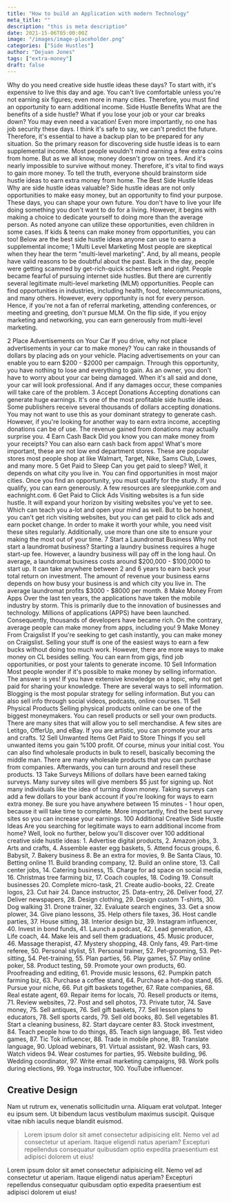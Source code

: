 ```yaml
---
title: "How to build an Application with modern Technology"
meta_title: ""
description: "this is meta description"
date: 2021-15-06T05:00:00Z
image: "/images/image-placeholder.png"
categories: ["Side Hustles"]
author: "Dejuan Jones"
tags: ["extra-money"]
draft: false
---
```


Why do you need creative side hustle ideas these days? To start with, it's expensive to live this day and age. You can't live comfortable unless you're not earning six figures; even more in many cities. Therefore, you must find an opportunity to earn additional income.
Side Hustle Benefits
What are the benefits of a side hustle? What if you lose your job or your car breaks down? You may even need a vacation! Even more importantly, no one has job security these days. I think it's safe to say, we can't predict the future. Therefore, it's essential to have a backup plan to be prepared for any situation. So the primary reason for discovering side hustle ideas is to earn supplemental income.
Most people wouldn't mind earning a few extra coins from home. But as we all know, money doesn't grow on trees. And it's nearly impossible to survive without money. Therefore, it's vital to find ways to gain more money. To tell the truth, everyone should brainstorm side hustle ideas to earn extra money from home.
The Best Side Hustle Ideas
Why are side hustle ideas valuable? Side hustle ideas are not only opportunities to make easy money, but an opportunity to find your purpose. These days, you can shape your own future. You don't have to live your life doing something you don't want to do for a living. However, it begins with making a choice to dedicate yourself to doing more than the average person.
As noted anyone can utilize these opportunities, even children in some cases. If kids & teens can make money from opportunities, you can too! Below are the best side hustle ideas anyone can use to earn a supplemental income;
1 Multi Level Marketing
Most people are skeptical when they hear the term "multi-level marketing". And, by all means, people have valid reasons to be doubtful about the past. Back in the day, people were getting scammed by get-rich-quick schemes left and right. People became fearful of pursuing internet side hustles.
But there are currently several legitimate multi-level marketing (MLM) opportunities. People can find opportunities in industries, including health, food, telecommunications, and many others. However, every opportunity is not for every person. Hence, if you're not a fan of referral marketing, attending conferences, or meeting and greeting, don't pursue MLM. On the flip side, if you enjoy marketing and networking, you can earn generously from multi-level marketing.
 
2 Place Advertisements on Your Car
If you drive, why not place advertisements in your car to make money? You can rake in thousands of dollars by placing ads on your vehicle. Placing advertisements on your can enable you to earn $200 - $2000 per campaign.
Through this opportunity, you have nothing to lose and everything to gain. As an owner, you don't have to worry about your car being damaged. When it's all said and done, your car will look professional. And if any damages occur, these companies will take care of the problem.
3 Accept Donations
Accepting donations can generate huge earnings. It's one of the most profitable side hustle ideas. Some publishers receive several thousands of dollars accepting donations. You may not want to use this as your dominant strategy to generate cash. However, if you're looking for another way to earn extra income, accepting donations can be of use. The revenue gained from donations may actually surprise you.
4 Earn Cash Back
Did you know you can make money from your receipts? You can also earn cash back from apps! What's more important, these are not low end department stores. These are popular stores most people shop at like Walmart, Target, Nike, Sams Club, Lowes, and many more.
5 Get Paid to Sleep
Can you get paid to sleep? Well, it depends on what city you live in. You can find opportunities in most major cities. Once you find an opportunity, you must qualify for the study. If you qualify, you can earn generously. A few resources are sleepjunkie.com and eachnight.com.
6 Get Paid to Click Ads
Visiting websites is a fun side hustle. It will expand your horizon by visiting websites you've yet to see. Which can teach you a-lot and open your mind as well. But to be honest, you can't get rich visiting websites, but you can get paid to click ads and earn pocket change. In order to make it worth your while, you need visit these sites regularly. Additionally, use more than one site to ensure your making the most out of your time.
7 Start a Laundromat Business
Why not start a laundromat business? Starting a laundry business requires a huge start-up fee. However, a laundry business will pay off in the long haul. On average, a laundromat business costs around $200,000 - $100,0000 to start up. It can take anywhere between 2 and 6 years to earn back your total return on investment. The amount of revenue your business earns depends on how busy your business is and which city you live in. The average laundromat profits $3000 - $8000 per month.
8 Make Money From Apps
Over the last ten years, the applications have taken the mobile industry by storm. This is primarily due to the innovation of businesses and technology. Millions of applications (APPS) have been launched. Consequently, thousands of developers have became rich. On the contrary, average people can make money from apps, including you!
9 Make Money From Craigslist
If you're seeking to get cash instantly, you can make money on Craigslist. Selling your stuff is one of the easiest ways to earn a few bucks without doing too much work. However, there are more ways to make money on CL besides selling. You can earn from gigs, find job opportunities, or post your talents to generate income.
10 Sell Information
Most people wonder if it's possible to make money by selling information. The answer is yes! If you have extensive knowledge on a topic, why not get paid for sharing your knowledge. There are several ways to sell information. Blogging is the most popular strategy for selling information. But you can also sell info through social videos, podcasts, online courses.
11 Sell Physical Products
Selling physical products online can be one of the biggest moneymakers. You can resell products or sell your own products. There are many sites that will allow you to sell merchandise. A few sites are Letitgo, OfferUp, and eBay. If you are artistic, you can promote your arts and crafts.
12 Sell Unwanted Items
Get Paid to Store Things 
If you sell unwanted items you gain %100 profit. Of course, minus your initial cost. You can also find wholesale products in bulk to resell, basically becoming the middle man. There are many wholesale products that you can purchase from companies. Afterwards, you can turn around and resell these products.
13 Take Surveys
Millions of dollars have been earned taking surveys. Many survey sites will give members $5 just for signing up. Not many individuals like the idea of turning down money. Taking surveys can add a few dollars to your bank account if you're looking for ways to earn extra money. Be sure you have anywhere between 15 minutes - 1 hour open, because it will take time to complete. More importantly, find the best survey sites so you can increase your earnings.
100 Additional Creative Side Hustle Ideas
Are you searching for legitimate ways to earn additional income from home? Well, look no further, below you'll discover over 100 additional creative side hustle ideas:
    1. Advertise digital products, 
    2. Amazon jobs, 
    3. Arts and crafts, 
    4. Assemble easter egg baskets, 
    5. Attend focus groups, 
    6. Babysit, 
    7. Bakery business 
    8. Be an extra for movies, 
    9. Be Santa Claus, 
    10. Betting online 
    11. Build branding company, 
    12. Build an online store, 
    13. Call center jobs, 
    14. Catering business, 
    15. Charge for ad space on social media, 
    16. Christmas tree farming biz, 
    17. Coach couples, 
    18. Coding 
    19. Consult businesses 
    20. Complete micro-task, 
    21. Create audio-books, 
    22. Create logos, 
    23. Cut hair 
    24. Dance instructor, 
    25. Data-entry, 
    26. Deliver food, 
    27. Deliver newspapers, 
    28. Design clothing, 
    29. Design custom T-shirts, 
    30. Dog walking 
    31. Drone trainer, 
    32. Evaluate search engines, 
    33. Get a snow plower, 
    34. Give piano lessons, 
    35. Help others file taxes, 
    36. Host candle parties, 
    37. House sitting, 
    38. Interior design biz, 
    39. Instagram influencer, 
    40. Invest in bond funds, 
    41. Launch a podcast, 
    42. Lead generation, 
    43. Life coach, 
    44. Make leis and sell them graduations, 
    45. Music producer, 
    46. Massage therapist, 
    47. Mystery shopping, 
    48. Only fans, 
    49. Part-time referee, 
    50. Personal stylist, 
    51. Personal trainer, 
    52. Pet-grooming, 
    53. Pet-sitting, 
    54. Pet-training, 
    55. Plan parties, 
    56. Play games, 
    57. Play online poker, 
    58. Product testing, 
    59. Promote your own products, 
    60. Proofreading and editing, 
    61. Provide music lessons, 
    62. Pumpkin patch farming biz, 
    63. Purchase a coffee stand, 
    64. Purchase a hot-dog stand, 
    65. Pursue your niche, 
    66. Put gift baskets together, 
    67. Rate companies, 
    68. Real estate agent, 
    69. Repair items for locals, 
    70. Resell products or items, 
    71. Review websites, 
    72. Post and sell photos, 
    73. Private tutor, 
    74. Save money, 
    75. Sell antiques, 
    76. Sell gift baskets, 
    77. Sell lesson plans to educators, 
    78. Sell sports cards, 
    79. Sell old books, 
    80. Sell vegetables 
    81. Start a cleaning business, 
    82. Start daycare center 
    83. Stock investment, 
    84. Teach people how to do things, 
    85. Teach sign language, 
    86. Test video games, 
    87. Tic Tok influencer, 
    88. Trade in mobile phone, 
    89. Translate language, 
    90. Upload webinars, 
    91. Virtual assistant, 
    92. Wash cars, 
    93. Watch videos 
    94. Wear costumes for parties, 
    95. Website building, 
    96. Wedding coordinator, 
    97. Write email marketing campaigns, 
    98. Work polls during elections, 
    99. Yoga instructor, 
    100. YouTube influencer. 
## Creative Design

Nam ut rutrum ex, venenatis sollicitudin urna. Aliquam erat volutpat. Integer eu ipsum sem. Ut bibendum lacus vestibulum maximus suscipit. Quisque vitae nibh iaculis neque blandit euismod.

> Lorem ipsum dolor sit amet consectetur adipisicing elit. Nemo vel ad consectetur ut aperiam. Itaque eligendi natus aperiam? Excepturi repellendus consequatur quibusdam optio expedita praesentium est adipisci dolorem ut eius!

Lorem ipsum dolor sit amet consectetur adipisicing elit. Nemo vel ad consectetur ut aperiam. Itaque eligendi natus aperiam? Excepturi repellendus consequatur quibusdam optio expedita praesentium est adipisci dolorem ut eius!
